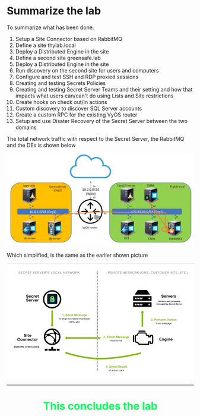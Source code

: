 # Summarize the lab

To summarize what has been done:

1. Setup a Site Connector based on RabbitMQ
2. Define a site thylab.local
3. Deploy a Distributed Engine in the site
4. Define a second site greensafe.lab
5. Deploy a Distributed Engine in the site
6. Run discovery on the second site for users and computers
7. Configure and test SSH and RDP proxied sessions
8. Creating and testing Secrets Policies
9. Creating and testing Secret Server Teams and their setting and how that impacts what users can/can't do using Lists and Site restrictions
10. Create hooks on check out/in actions
12. Custom discovery to discover SQL Server accounts
13. Create a custom RPC for the existing VyOS router
14. Setup and use Disater Recovery of the Secret Server between the two domains

The total network traffic with respect to the Secret Server, the RabbitMQ and the DEs is shown below

![Infra - SSPM+RabbitMQ+DEs](images/lab-40a.png)

Which simplified, is the same as the earlier shown picture

![Infra - SSPM+RabbitMQ+DEs](images/lab-11a.png)


  
  <HR>
  <center><H1 style="color:#00FF59">This concludes the lab</H1></center>